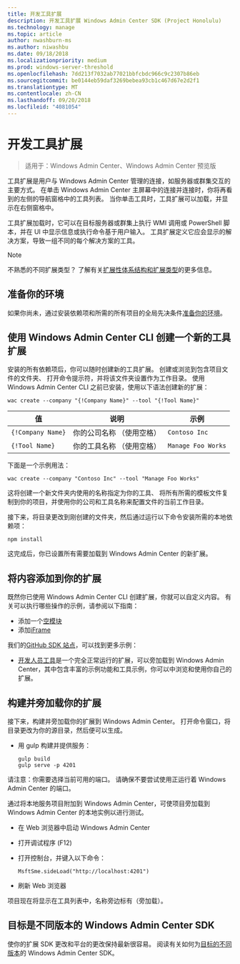 ```yaml
---
title: 开发工具扩展
description: 开发工具扩展 Windows Admin Center SDK (Project Honolulu)
ms.technology: manage
ms.topic: article
author: nwashburn-ms
ms.author: niwashbu
ms.date: 09/18/2018
ms.localizationpriority: medium
ms.prod: windows-server-threshold
ms.openlocfilehash: 7dd213f7032ab77021bbfcbdc966c9c2307b86eb
ms.sourcegitcommit: be0144eb59daf3269bebea93cb1c467d67e2d2f1
ms.translationtype: MT
ms.contentlocale: zh-CN
ms.lasthandoff: 09/20/2018
ms.locfileid: "4081054"
---
```

# 开发工具扩展

>适用于：Windows Admin Center、Windows Admin Center 预览版

工具扩展是用户与 Windows Admin Center 管理的连接，如服务器或群集交互的主要方式。 在单击 Windows Admin Center 主屏幕中的连接并连接时，你将再看到的左侧的导航窗格中的工具列表。 当你单击工具时，工具扩展可以加载，并显示在右侧窗格中。

工具扩展加载时，它可以在目标服务器或群集上执行 WMI 调用或 PowerShell 脚本，并在 UI 中显示信息或执行命令基于用户输入。 工具扩展定义它应会显示的解决方案，导致一组不同的每个解决方案的工具。

> [!NOTE]
> 不熟悉的不同扩展类型？ 了解有关[扩展性体系结构和扩展类型](understand-extensions.md)的更多信息。

## 准备你的环境

如果你尚未，通过安装依赖项和所需的所有项目的全局先决条件[准备你的环境](prepare-development-environment.md)。

## 使用 Windows Admin Center CLI 创建一个新的工具扩展 ##

安装的所有依赖项后，你可以随时创建新的工具扩展。  创建或浏览到包含项目文件的文件夹、 打开命令提示符，并将该文件夹设置作为工作目录。  使用 Windows Admin Center CLI 之前已安装，使用以下语法创建新的扩展：

```
wac create --company "{!Company Name}" --tool "{!Tool Name}"
```

| 值 | 说明 | 示例 |
| ----- | ----------- | ------- |
| ```{!Company Name}``` | 你的公司名称 （使用空格） | ```Contoso Inc``` |
| ```{!Tool Name}``` | 你的工具名称 （使用空格） | ```Manage Foo Works``` |

下面是一个示例用法：

```
wac create --company "Contoso Inc" --tool "Manage Foo Works"
```

这将创建一个新文件夹内使用的名称指定为你的工具、 将所有所需的模板文件复制到你的项目，并使用你的公司和工具名称来配置文件的当前工作目录。  

接下来，将目录更改到刚创建的文件夹，然后通过运行以下命令安装所需的本地依赖项：

```
npm install
```

这完成后，你已设置所有需要加载到 Windows Admin Center 的新扩展。 

## 将内容添加到你的扩展

既然你已使用 Windows Admin Center CLI 创建扩展，你就可以自定义内容。  有关可以执行哪些操作的示例，请参阅以下指南：

- 添加一个[空模块](guides\add-module.md)
- 添加[iFrame](guides\add-iframe.md)
 
我们的[GitHub SDK 站点](https://aka.ms/wacsdk)，可以找到更多示例：
-  [开发人员工具](https://github.com/Microsoft/windows-admin-center-sdk/tree/master/windows-admin-center-developer-tools)是一个完全正常运行的扩展，可以旁加载到 Windows Admin Center，其中包含丰富的示例功能和工具示例，你可以中浏览和使用你自己的扩展。

## 构建并旁加载你的扩展

接下来，构建并旁加载你的扩展到 Windows Admin Center。  打开命令窗口，将目录更改为你的源目录，然后便可以生成。

* 用 gulp 构建并提供服务：

    ```
    gulp build
    gulp serve -p 4201
    ```

请注意：你需要选择当前可用的端口。 请确保不要尝试使用正运行着 Windows Admin Center 的端口。

通过将本地服务项目附加到 Windows Admin Center，可使项目旁加载到 Windows Admin Center 的本地实例以进行测试。

* 在 Web 浏览器中启动 Windows Admin Center
* 打开调试程序 (F12)
* 打开控制台，并键入以下命令：

    ```
    MsftSme.sideLoad("http://localhost:4201")
    ```

*   刷新 Web 浏览器

项目现在将显示在工具列表中，名称旁边标有（旁加载）。

## 目标是不同版本的 Windows Admin Center SDK

使你的扩展 SDK 更改和平台的更改保持最新很容易。  阅读有关如何为[目标的不同版本](target-sdk-version.md)的 Windows Admin Center SDK。